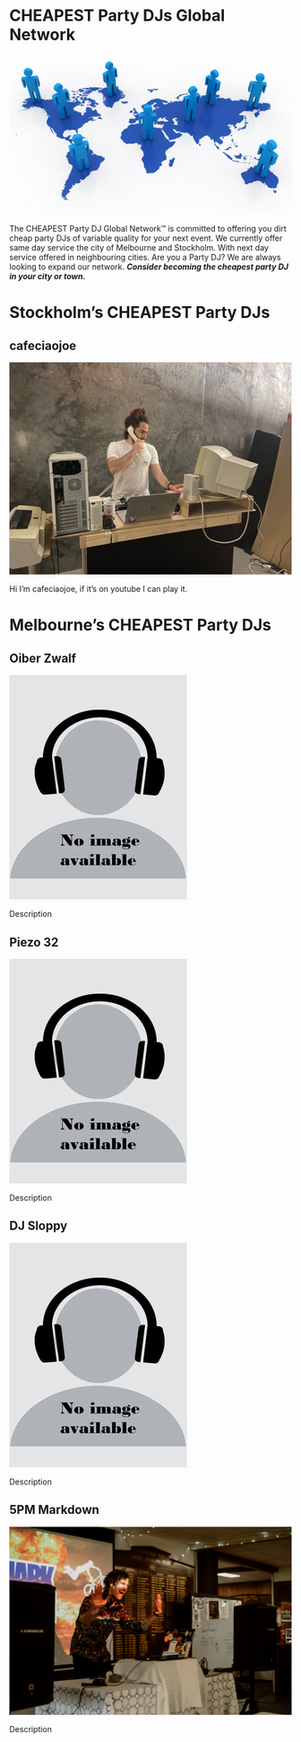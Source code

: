 # CHEAPEST Party DJs Global Network

![roll-out.jpg](roll-out.jpg)

The CHEAPEST Party DJ Global Network™️ is committed to offering you dirt cheap party DJs of variable quality for your next event. We currently offer same day service the city of Melbourne and Stockholm. With next day service offered in neighbouring cities. Are you a Party DJ? We are always looking to expand our network. ***Consider becoming the cheapest party DJ in your city or town.*** 

# Stockholm’s CHEAPEST Party DJs

## cafeciaojoe

![IMG_6676.JPG](IMG_6676.jpg)

Hi I’m cafeciaojoe, if it’s on youtube I can play it. 

# Melbourne’s CHEAPEST Party DJs

## Oiber Zwalf

![image_preview.jpg](image_preview.jpg)

Description

## Piezo 32

![image_preview.jpg](image_preview.jpg)

Description

## DJ Sloppy

![image_preview.jpg](image_preview.jpg)

Description

## 5PM Markdown

![DSCF7080.jpg](DSCF7080.jpg)

Description
